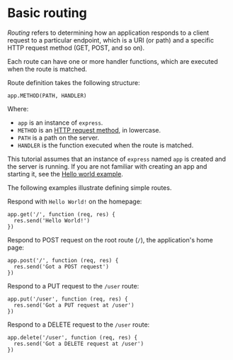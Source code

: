 # Basic routing

*Routing* refers to determining how an application responds to a client request to a particular endpoint, which is a URI (or path) and a specific HTTP request method (GET, POST, and so on).

Each route can have one or more handler functions, which are executed when the route is matched.

Route definition takes the following structure:

```
app.METHOD(PATH, HANDLER)

```

Where:

- `app` is an instance of `express`.
- `METHOD` is an [HTTP request method](https://en.wikipedia.org/wiki/Hypertext_Transfer_Protocol#Request_methods), in lowercase.
- `PATH` is a path on the server.
- `HANDLER` is the function executed when the route is matched.

This tutorial assumes that an instance of `express` named `app` is created and the server is running. If you are not familiar with creating an app and starting it, see the [Hello world example](https://expressjs.com/en/starter/hello-world.html).

The following examples illustrate defining simple routes.

Respond with `Hello World!` on the homepage:

```
app.get('/', function (req, res) {
  res.send('Hello World!')
})

```

Respond to POST request on the root route (`/`), the application's home page:

```
app.post('/', function (req, res) {
  res.send('Got a POST request')
})

```

Respond to a PUT request to the `/user` route:

```
app.put('/user', function (req, res) {
  res.send('Got a PUT request at /user')
})

```

Respond to a DELETE request to the `/user` route:

```
app.delete('/user', function (req, res) {
  res.send('Got a DELETE request at /user')
})
```

